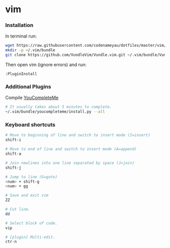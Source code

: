 # vim

### Installation

In terminal run:
```bash
wget https://raw.githubusercontent.com/codenameyau/dotfiles/master/vim/.vimrc -P ~
mkdir -p ~/.vim/bundle
git clone https://github.com/VundleVim/Vundle.vim.git ~/.vim/bundle/Vundle.vim
```

Then open vim (ignore errors) and run:
```vim
:PluginInstall
```

### Additional Plugins

Compile [YouCompleteMe](https://github.com/valloric/youcompleteme#installation)
```bash
# It usually takes about 5 minutes to complete.
~/.vim/bundle/youcompleteme/install.py --all
```

### Keyboard shortcuts

```bash
# Move to beginning of line and switch to insert mode (I=insert)
shift-i

# Move to end of line and switch to insert mode (A=append)
shift-a

# Join newlines into one line separated by space (J=join)
shift-j

# Jump to line (G=goto)
<num> + shift-g
<num> + gg

# Save and exit vim
ZZ

# Cut line.
dd

# Select block of code.
vip

# [plugin] Multi-edit.
ctr-n
```
